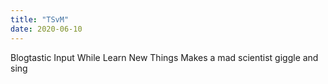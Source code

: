 ```yaml
---
title: "TSvM"
date: 2020-06-10
---
```


Blogtastic Input While Learn New Things
Makes a mad scientist giggle and sing



